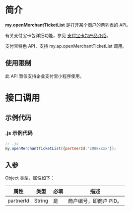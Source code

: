 
# 简介
**my.openMerchantTicketList** 是打开某个商户的票列表的 API。

有关支付宝卡包详细功能，参见 [支付宝卡包产品介绍](introduce/voucher)。

支付宝特色 API，支持 my.ap.openMerchantTicketList 调用。

## 使用限制
此 API 暂仅支持企业支付宝小程序使用。

# 接口调用

## 示例代码

### .js 示例代码
```javascript
// .js
my.openMerchantTicketList({partnerId:'2088xxxx'});
```

## 入参
Object 类型，属性如下：

| **属性** | **类型** | **必填** | **描述** |
| --- | --- | --- | --- |
| partnerId | String | 是 | 商户编号，即商户 PID。 |

